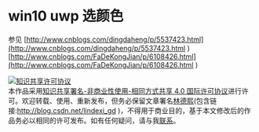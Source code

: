 
# win10 uwp 选颜色


<!--more-->



<div id="toc"></div>
<!-- csdn -->

<!-- 草稿 -->

参见 [http://www.cnblogs.com/dingdaheng/p/5537423.html](http://www.cnblogs.com/dingdaheng/p/5537423.html )
[http://www.cnblogs.com/FaDeKongJian/p/6108426.html](http://www.cnblogs.com/FaDeKongJian/p/6108426.html )




<a rel="license" href="http://creativecommons.org/licenses/by-nc-sa/4.0/"><img alt="知识共享许可协议" style="border-width:0" src="https://licensebuttons.net/l/by-nc-sa/4.0/88x31.png" /></a><br />本作品采用<a rel="license" href="http://creativecommons.org/licenses/by-nc-sa/4.0/">知识共享署名-非商业性使用-相同方式共享 4.0 国际许可协议</a>进行许可。欢迎转载、使用、重新发布，但务必保留文章署名[林德熙](http://blog.csdn.net/lindexi_gd)(包含链接:http://blog.csdn.net/lindexi_gd )，不得用于商业目的，基于本文修改后的作品务必以相同的许可发布。如有任何疑问，请与我[联系](mailto:lindexi_gd@163.com)。